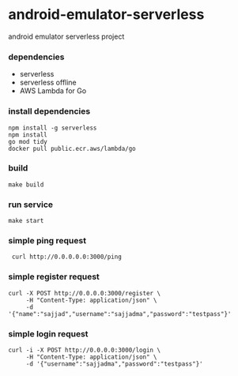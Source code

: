 # android-emulator-serverless
android emulator serverless project


### dependencies

- serverless
- serverless offline
- AWS Lambda for Go


### install dependencies

```
npm install -g serverless
npm install
go mod tidy
docker pull public.ecr.aws/lambda/go
```

### build

```
make build
```

### run service
```
make start
```

### simple ping request

```
 curl http://0.0.0.0.0:3000/ping
```


### simple register request
```
curl -X POST http://0.0.0.0:3000/register \
     -H "Content-Type: application/json" \
     -d '{"name":"sajjad","username":"sajjadma","password":"testpass"}'
```

### simple login request
```
curl -i -X POST http://0.0.0.0:3000/login \
     -H "Content-Type: application/json" \
     -d '{"username":"sajjadma","password":"testpass"}'
```